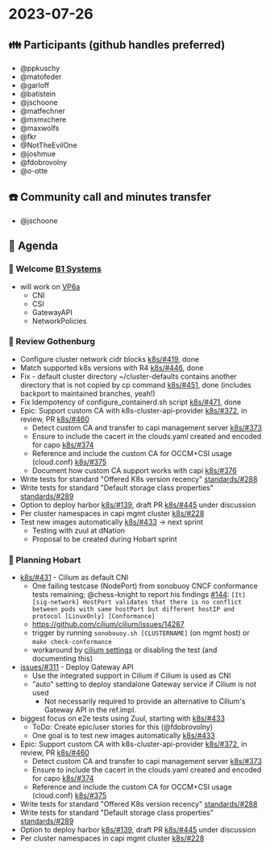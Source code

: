 # 2023-07-26
## :family: Participants (github handles preferred)
- @ppkuschy
- @matofeder
- @garloff
- @batistein
- @jschoone
- @matfechner
- @mxmxchere
- @maxwolfs
- @fkr
- @NotTheEvilOne
- @joshmue
- @fdobrovolny
- @o-otte

## :telephone: Community call and minutes transfer

- @jschoone

## :notebook: Agenda
### :wave: Welcome [B1 Systems](https://www.b1-systems.de/)
- will work on [VP6a](https://scs.community/tenders/lot6a)
    - CNI
    - CSI
    - GatewayAPI
    - NetworkPolicies
### :tophat: Review Gothenburg
- Configure cluster network cidr blocks [k8s/#419](https://github.com/SovereignCloudStack/k8s-cluster-api-provider/pull/419), done
- Match supported k8s versions with R4 [k8s/#446](https://github.com/SovereignCloudStack/k8s-cluster-api-provider/pull/446), done
- Fix - default cluster directory ~/cluster-defaults contains another directory that is not copied by cp command [k8s/#451](https://github.com/SovereignCloudStack/k8s-cluster-api-provider/pull/451), done (includes backport to maintained branches, yeah!)
- Fix Idempotency of configure_containerd.sh script [k8s/#471](https://github.com/SovereignCloudStack/k8s-cluster-api-provider/pull/471), done
- Epic: Support custom CA with k8s-cluster-api-provider [k8s/#372](https://github.com/SovereignCloudStack/k8s-cluster-api-provider/pull/372), in review, PR [k8s/#460](https://github.com/SovereignCloudStack/k8s-cluster-api-provider/pull/460)
  - Detect custom CA and transfer to capi management server [k8s/#373](https://github.com/SovereignCloudStack/k8s-cluster-api-provider/pull/373)
  - Ensure to include the cacert in the clouds.yaml created and encoded for capo [k8s/#374](https://github.com/SovereignCloudStack/k8s-cluster-api-provider/pull/374)
  - Reference and include the custom CA for OCCM+CSI usage (cloud.conf) [k8s/#375](https://github.com/SovereignCloudStack/k8s-cluster-api-provider/pull/375)
  - Document how custom CA support works with capi [k8s/#376](https://github.com/SovereignCloudStack/k8s-cluster-api-provider/pull/376)
- Write tests for standard "Offered K8s version recency" [standards/#288](https://github.com/SovereignCloudStack/standards/pull/288)
- Write tests for standard "Default storage class properties" [standards/#289](https://github.com/SovereignCloudStack/standards/pull/289)
- Option to deploy harbor [k8s/#139](https://github.com/SovereignCloudStack/k8s-cluster-api-provider/pull/139), draft PR [k8s/#445](https://github.com/SovereignCloudStack/k8s-cluster-api-provider/pull/445) under discussion
- Per cluster namespaces in capi mgmt cluster [k8s/#228](https://github.com/SovereignCloudStack/k8s-cluster-api-provider/pull/228)
- Test new images automatically [k8s/#433](https://github.com/SovereignCloudStack/k8s-cluster-api-provider/pull/433) -> next sprint
    - Testing with zuul at dNation
    - Proposal to be created during Hobart sprint

### :calendar: Planning Hobart
- [k8s/#431](https://github.com/SovereignCloudStack/k8s-cluster-api-provider/issues/431) - Cilium as default CNI
    - One failing testcase (NodePort) from sonobuoy CNCF conformance tests remaining; @chess-knight to report his findings [#144](https://github.com/SovereignCloudStack/k8s-cluster-api-provider/issues/144):
`[It] [sig-network] HostPort validates that there is no conflict between pods with same hostPort but different hostIP and protocol [LinuxOnly] [Conformance]`
    - https://github.com/cilium/cilium/issues/14287
    - trigger by running `sonobouoy.sh [CLUSTERNAME]` (on mgmt host) or `make check-conformance`
    - workaround by [cilium settings](https://github.com/cilium/cilium/issues/14287#issuecomment-1645325590) or disabling the test (and documenting this)
- [issues/#311](https://github.com/SovereignCloudStack/issues/issues/311) - Deploy Gateway API
    - Use the integrated support in Cilium if Cilium is used as CNI
    - "auto" setting to deploy standalone Gateway service if Cilium is not used
        - Not necessarily required to provide an alternative to Cilium's Gateway API in the ref.impl.
- biggest focus on e2e tests using Zuul, starting with [k8s/#433](https://github.com/SovereignCloudStack/k8s-cluster-api-provider/pull/433)
    - ToDo: Create epic/user stories for this (@fdobrovolny)
    - One goal is to test new images automatically [k8s/#433](https://github.com/SovereignCloudStack/k8s-cluster-api-provider/pull/433)
- Epic: Support custom CA with k8s-cluster-api-provider [k8s/#372](https://github.com/SovereignCloudStack/k8s-cluster-api-provider/pull/372), in review, PR [k8s/#460](https://github.com/SovereignCloudStack/k8s-cluster-api-provider/pull/460)
  - Detect custom CA and transfer to capi management server [k8s/#373](https://github.com/SovereignCloudStack/k8s-cluster-api-provider/pull/373)
  - Ensure to include the cacert in the clouds.yaml created and encoded for capo [k8s/#374](https://github.com/SovereignCloudStack/k8s-cluster-api-provider/pull/374)
  - Reference and include the custom CA for OCCM+CSI usage (cloud.conf) [k8s/#375](https://github.com/SovereignCloudStack/k8s-cluster-api-provider/pull/375)
- Write tests for standard "Offered K8s version recency" [standards/#288](https://github.com/SovereignCloudStack/standards/pull/288)
- Write tests for standard "Default storage class properties" [standards/#289](https://github.com/SovereignCloudStack/standards/pull/289)
- Option to deploy harbor [k8s/#139](https://github.com/SovereignCloudStack/k8s-cluster-api-provider/pull/139), draft PR [k8s/#445](https://github.com/SovereignCloudStack/k8s-cluster-api-provider/pull/445) under discussion
- Per cluster namespaces in capi mgmt cluster [k8s/#228](https://github.com/SovereignCloudStack/k8s-cluster-api-provider/pull/228)


